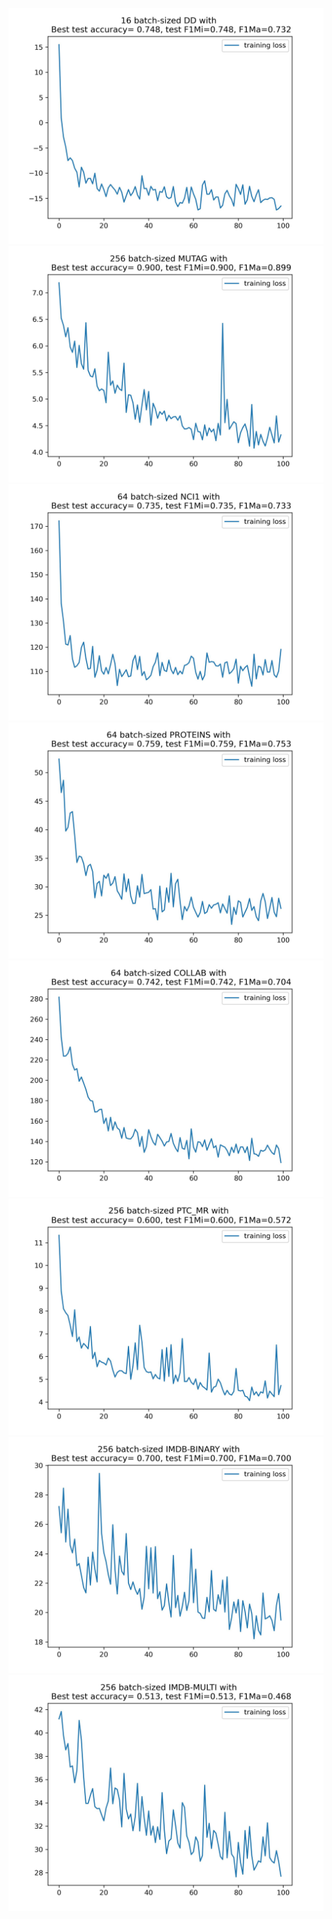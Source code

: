 ![](./result_DD.jpg)
![](./result_MUTAG.jpg)
![](./result_NCI1.jpg)
![](./result_PROTEINS.jpg)
![](./result_COLLAB.jpg)
![](./result_PTC_MR.jpg)
![](./result_IMDB-BINARY.jpg)
![](./result_IMDB-MULTI.jpg)